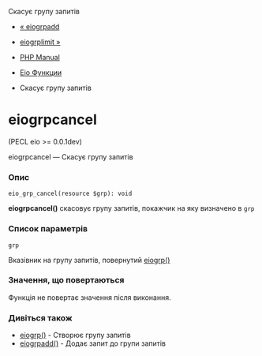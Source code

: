 Скасує групу запитів

-   [« eiogrpadd](function.eio-grp-add.html)
    
-   [eiogrplimit »](function.eio-grp-limit.html)
    
-   [PHP Manual](index.html)
    
-   [Eio Функции](ref.eio.html)
    
-   Скасує групу запитів
    

# eiogrpcancel

(PECL eio >= 0.0.1dev)

eiogrpcancel — Скасує групу запитів

### Опис

```methodsynopsis
eio_grp_cancel(resource $grp): void
```

**eiogrpcancel()** скасовує групу запитів, покажчик на яку визначено в `grp`

### Список параметрів

`grp`

Вказівник на групу запитів, повернутий [eiogrp()](function.eio-grp.html)

### Значення, що повертаються

Функція не повертає значення після виконання.

### Дивіться також

-   [eiogrp()](function.eio-grp.html) - Створює групу запитів
-   [eiogrpadd()](function.eio-grp-add.html) - Додає запит до групи запитів